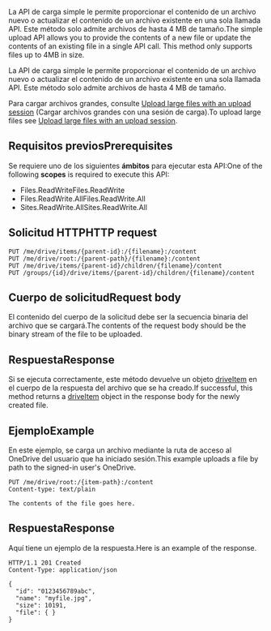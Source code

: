 <span data-ttu-id="34e59-p101">La API de carga simple le permite proporcionar el contenido de un archivo nuevo o actualizar el contenido de un archivo existente en una sola llamada API. Este método solo admite archivos de hasta 4 MB de tamaño.</span><span class="sxs-lookup"><span data-stu-id="34e59-p101">The simple upload API allows you to provide the contents of a new file or update the contents of an existing file in a single API call. This method only supports files up to 4MB in size.</span></span>

La API de carga simple le permite proporcionar el contenido de un archivo nuevo o actualizar el contenido de un archivo existente en una sola llamada API. Este método solo admite archivos de hasta 4 MB de tamaño.

<span data-ttu-id="34e59-104">Para cargar archivos grandes, consulte [Upload large files with an upload session](item_createuploadsession.md) (Cargar archivos grandes con una sesión de carga).</span><span class="sxs-lookup"><span data-stu-id="34e59-104">To upload large files see [Upload large files with an upload session](item_createuploadsession.md).</span></span>

## <span data-ttu-id="34e59-105">Requisitos previos</span><span class="sxs-lookup"><span data-stu-id="34e59-105">Prerequisites</span></span>
<a id="prerequisites" class="xliff"></a>
<span data-ttu-id="34e59-106">Se requiere uno de los siguientes **ámbitos** para ejecutar esta API:</span><span class="sxs-lookup"><span data-stu-id="34e59-106">One of the following **scopes** is required to execute this API:</span></span>

* <span data-ttu-id="34e59-107">Files.ReadWrite</span><span class="sxs-lookup"><span data-stu-id="34e59-107">Files.ReadWrite</span></span>
* <span data-ttu-id="34e59-108">Files.ReadWrite.All</span><span class="sxs-lookup"><span data-stu-id="34e59-108">Files.ReadWrite.All</span></span>
* <span data-ttu-id="34e59-109">Sites.ReadWrite.All</span><span class="sxs-lookup"><span data-stu-id="34e59-109">Sites.ReadWrite.All</span></span>


## <span data-ttu-id="34e59-110">Solicitud HTTP</span><span class="sxs-lookup"><span data-stu-id="34e59-110">HTTP request</span></span>
<a id="http-request" class="xliff"></a>
<!-- { "blockType": "ignored" } -->
```http
PUT /me/drive/items/{parent-id}:/{filename}:/content
PUT /me/drive/root:/{parent-path}/{filename}:/content
PUT /me/drive/items/{parent-id}/children/{filename}/content
PUT /groups/{id}/drive/items/{parent-id}/children/{filename}/content
```

## <span data-ttu-id="34e59-111">Cuerpo de solicitud</span><span class="sxs-lookup"><span data-stu-id="34e59-111">Request body</span></span>
<a id="request-body" class="xliff"></a>
<span data-ttu-id="34e59-112">El contenido del cuerpo de la solicitud debe ser la secuencia binaria del archivo que se cargará.</span><span class="sxs-lookup"><span data-stu-id="34e59-112">The contents of the request body should be the binary stream of the file to be uploaded.</span></span>

## <span data-ttu-id="34e59-113">Respuesta</span><span class="sxs-lookup"><span data-stu-id="34e59-113">Response</span></span>
<a id="response" class="xliff"></a>
<span data-ttu-id="34e59-114">Si se ejecuta correctamente, este método devuelve un objeto [driveItem](../resources/driveitem.md) en el cuerpo de la respuesta del archivo que se ha creado.</span><span class="sxs-lookup"><span data-stu-id="34e59-114">If successful, this method returns a [driveItem](../resources/driveitem.md) object in the response body for the newly created file.</span></span>

## <span data-ttu-id="34e59-115">Ejemplo</span><span class="sxs-lookup"><span data-stu-id="34e59-115">Example</span></span>
<a id="example" class="xliff"></a>
<span data-ttu-id="34e59-116">En este ejemplo, se carga un archivo mediante la ruta de acceso al OneDrive del usuario que ha iniciado sesión.</span><span class="sxs-lookup"><span data-stu-id="34e59-116">This example uploads a file by path to the signed-in user's OneDrive.</span></span>

<!-- {
  "blockType": "request",
  "name": "upload_item"
}-->
```http
PUT /me/drive/root:/{item-path}:/content
Content-type: text/plain

The contents of the file goes here.
```

## <span data-ttu-id="34e59-117">Respuesta</span><span class="sxs-lookup"><span data-stu-id="34e59-117">Response</span></span>
<a id="response" class="xliff"></a>
<span data-ttu-id="34e59-118">Aquí tiene un ejemplo de la respuesta.</span><span class="sxs-lookup"><span data-stu-id="34e59-118">Here is an example of the response.</span></span>
<!-- {
  "blockType": "response",
  "truncated": true,
  "@odata.type": "microsoft.graph.driveItem"
} -->
```http
HTTP/1.1 201 Created
Content-Type: application/json

{
  "id": "0123456789abc",
  "name": "myfile.jpg",
  "size": 10191,
  "file": { }
}
```

<!-- uuid: 8fcb5dbc-d5aa-4681-8e31-b001d5168d79
2015-10-25 14:57:30 UTC -->
<!-- {
  "type": "#page.annotation",
  "description": "Upload item",
  "keywords": "",
  "section": "documentation",
  "tocPath": ""
}-->
